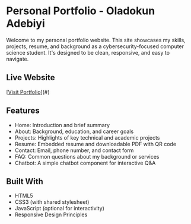 # Personal Portfolio - Oladokun Adebiyi

Welcome to my personal portfolio website. This site showcases my skills, projects, resume, and background as a cybersecurity-focused computer science student. It's designed to be clean, responsive, and easy to navigate.

## Live Website
[[Visit Portfolio](https://github.com/Ade-Olad/portfolio)](#) 

## Features
- Home: Introduction and brief summary
- About: Background, education, and career goals
- Projects: Highlights of key technical and academic projects
- Resume: Embedded resume and downloadable PDF with QR code
- Contact: Email, phone number, and contact form
- FAQ: Common questions about my background or services
- Chatbot: A simple chatbot component for interactive Q&A

## Built With
- HTML5
- CSS3 (with shared stylesheet)
- JavaScript (optional for interactivity)
- Responsive Design Principles
